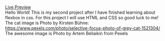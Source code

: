 <a href="https://iliostop.github.io/odin-second-project/" >Live Preview</a><br>
Hello World!
This is my second project after I have finished learning about flexbox in css.
For this project I will use HTML and CSS so good luck to me!
The cat image is Photo by Kirsten Bühne: https://www.pexels.com/photo/selective-focus-photo-of-grey-cat-1521304/
The awesome image is Photo by Artem Beliaikin from Pexels

